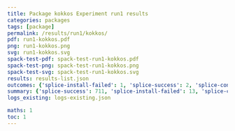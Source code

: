 ```yaml
---
title: Package kokkos Experiment run1 results
categories: packages
tags: [package]
permalink: /results/run1/kokkos/
pdf: run1-kokkos.pdf
png: run1-kokkos.png
svg: run1-kokkos.svg
spack-test-pdf: spack-test-run1-kokkos.pdf
spack-test-png: spack-test-run1-kokkos.png
spack-test-svg: spack-test-run1-kokkos.svg
results: results-list.json
outcomes: {'splice-install-failed': 1, 'splice-success': 2, 'splice-concretization-failed': 3, 'rewiring-failed': 4}
summary: {'splice-success': 711, 'splice-install-failed': 13, 'splice-concretization-failed': 1, 'rewiring-failed': 511, 'success-no-prediction': 0, 'predictions': {'spack-test': 711}, 'no-results-generated': 0, 'results-generated': 12, 'total-runs': 12}
logs_existing: logs-existing.json

maths: 1
toc: 1
---
```

